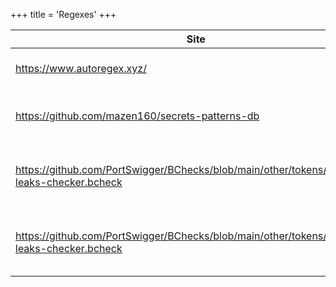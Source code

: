 +++
title = 'Regexes'
+++


| Site | About |
| --- | --- |
| https://www.autoregex.xyz/ | Generate based on text |
| https://github.com/mazen160/secrets-patterns-db | Database of regexes secrets |
| https://github.com/PortSwigger/BChecks/blob/main/other/tokens/Tentative-leaks-checker.bcheck | Burp BChecks for known regexes |
| https://github.com/PortSwigger/BChecks/blob/main/other/tokens/Certain-leaks-checker.bcheck | Burp BChecks for known regexes |

